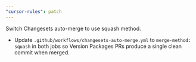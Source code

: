 ```yaml
---
"cursor-rules": patch
---
```


Switch Changesets auto-merge to use squash method.

- Update `.github/workflows/changesets-auto-merge.yml` to `merge-method: squash` in both jobs so Version Packages PRs produce a single clean commit when merged.


